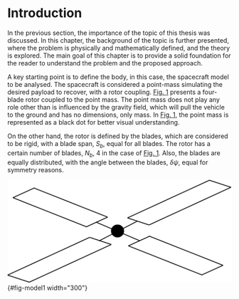 # Introduction

In the previous section, the importance of the topic of this thesis was discussed. In this chapter, the background of the topic is further presented, where the problem is physically and mathematically defined, and the theory is explored. The main goal of this chapter is to provide a solid foundation for the reader to understand the problem and the proposed approach.

A key starting point is to define the body, in this case, the spacecraft model to be analysed. The spacecraft is considered a point-mass simulating the desired payload to recover, with a rotor coupling. [Fig.&nbsp;1](#fig-model1) presents a four-blade rotor coupled to the point mass. The point mass does not play any role other than is influenced by the gravity field, which will pull the vehicle to the ground and has no dimensions, only mass. In [Fig.&nbsp;1](#fig-model1), the point mass is represented as a black dot for better visual understanding.

On the other hand, the rotor is defined by the blades, which are considered to be rigid, with a blade span, $S_b$, equal for all blades. The rotor has a certain number of blades, $N_b$, 4 in the case of [Fig.&nbsp;1](#fig-model1). Also, the blades are equally distributed, with the angle between the blades, $\delta\psi$, equal for symmetry reasons.


![A model vehicle](../assets/img/model_vehicle.png){#fig-model1 width="300"}